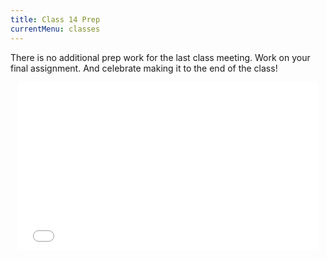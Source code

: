 ```yaml
---
title: Class 14 Prep
currentMenu: classes
---
```


There is no additional prep work for the last class meeting. Work on your final assignment. And celebrate making it to the end of the class!

<div style="text-align:center"><iframe src="//giphy.com/embed/Ch0JvNvkk7PH2" width="480" height="268.8" frameBorder="0" class="giphy-embed" allowFullScreen></iframe></div>
